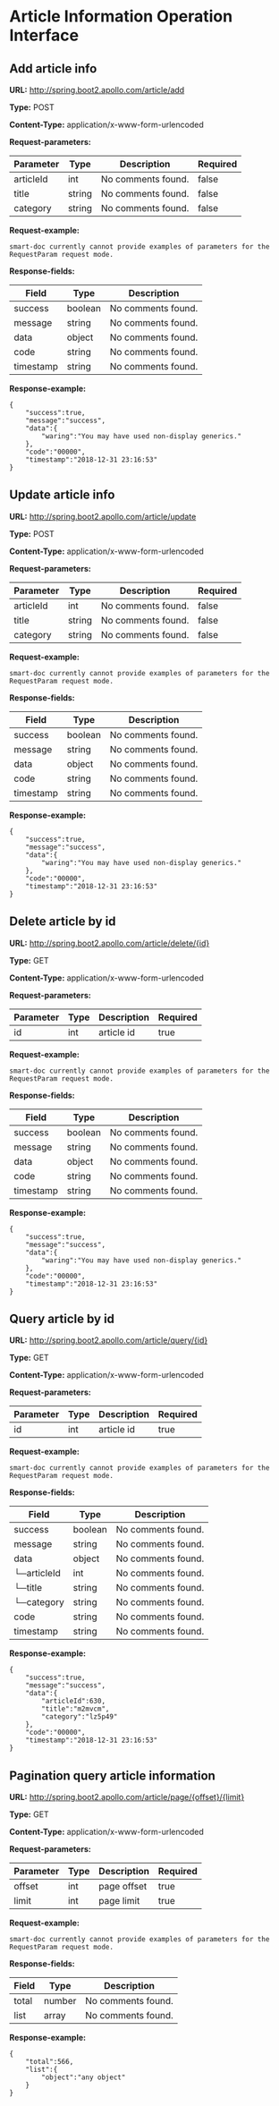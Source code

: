 
# Article Information Operation Interface
## Add article info
**URL:** http://spring.boot2.apollo.com/article/add

**Type:** POST

**Content-Type:** application/x-www-form-urlencoded


**Request-parameters:**

Parameter | Type|Description|Required
---|---|---|---
articleId|int|No comments found.|false
title|string|No comments found.|false
category|string|No comments found.|false


**Request-example:**
```
smart-doc currently cannot provide examples of parameters for the RequestParam request mode.
```
**Response-fields:**

Field | Type|Description
---|---|---
success|boolean|No comments found.
message|string|No comments found.
data|object|No comments found.
code|string|No comments found.
timestamp|string|No comments found.


**Response-example:**
```
{
	"success":true,
	"message":"success",
	"data":{
		"waring":"You may have used non-display generics."
	},
	"code":"00000",
	"timestamp":"2018-12-31 23:16:53"
}
```

## Update article info
**URL:** http://spring.boot2.apollo.com/article/update

**Type:** POST

**Content-Type:** application/x-www-form-urlencoded


**Request-parameters:**

Parameter | Type|Description|Required
---|---|---|---
articleId|int|No comments found.|false
title|string|No comments found.|false
category|string|No comments found.|false


**Request-example:**
```
smart-doc currently cannot provide examples of parameters for the RequestParam request mode.
```
**Response-fields:**

Field | Type|Description
---|---|---
success|boolean|No comments found.
message|string|No comments found.
data|object|No comments found.
code|string|No comments found.
timestamp|string|No comments found.


**Response-example:**
```
{
	"success":true,
	"message":"success",
	"data":{
		"waring":"You may have used non-display generics."
	},
	"code":"00000",
	"timestamp":"2018-12-31 23:16:53"
}
```

## Delete article by id
**URL:** http://spring.boot2.apollo.com/article/delete/{id}

**Type:** GET

**Content-Type:** application/x-www-form-urlencoded


**Request-parameters:**

Parameter | Type|Description|Required
---|---|---|---
id|int|article id|true


**Request-example:**
```
smart-doc currently cannot provide examples of parameters for the RequestParam request mode.
```
**Response-fields:**

Field | Type|Description
---|---|---
success|boolean|No comments found.
message|string|No comments found.
data|object|No comments found.
code|string|No comments found.
timestamp|string|No comments found.


**Response-example:**
```
{
	"success":true,
	"message":"success",
	"data":{
		"waring":"You may have used non-display generics."
	},
	"code":"00000",
	"timestamp":"2018-12-31 23:16:53"
}
```

## Query article by id
**URL:** http://spring.boot2.apollo.com/article/query/{id}

**Type:** GET

**Content-Type:** application/x-www-form-urlencoded


**Request-parameters:**

Parameter | Type|Description|Required
---|---|---|---
id|int|article id|true


**Request-example:**
```
smart-doc currently cannot provide examples of parameters for the RequestParam request mode.
```
**Response-fields:**

Field | Type|Description
---|---|---
success|boolean|No comments found.
message|string|No comments found.
data|object|No comments found.
└─articleId|int|No comments found.
└─title|string|No comments found.
└─category|string|No comments found.
code|string|No comments found.
timestamp|string|No comments found.


**Response-example:**
```
{
	"success":true,
	"message":"success",
	"data":{
		"articleId":630,
		"title":"m2mvcm",
		"category":"lz5p49"
	},
	"code":"00000",
	"timestamp":"2018-12-31 23:16:53"
}
```

## Pagination query article information
**URL:** http://spring.boot2.apollo.com/article/page/{offset}/{limit}

**Type:** GET

**Content-Type:** application/x-www-form-urlencoded


**Request-parameters:**

Parameter | Type|Description|Required
---|---|---|---
offset|int|page offset|true
limit|int|page limit|true


**Request-example:**
```
smart-doc currently cannot provide examples of parameters for the RequestParam request mode.
```
**Response-fields:**

Field | Type|Description
---|---|---
total|number|No comments found.
list|array|No comments found.


**Response-example:**
```
{
	"total":566,
	"list":{
		"object":"any object"
	}
}
```

